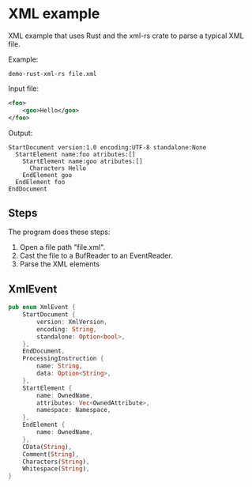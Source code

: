 # XML example

XML example that uses Rust and the xml-rs crate to parse a typical XML file.

Example:

```shell
demo-rust-xml-rs file.xml
```

Input file:
```xml
<foo>
    <goo>Hello</goo>
</foo>
```

Output:

```shell
StartDocument version:1.0 encoding:UTF-8 standalone:None
  StartElement name:foo atributes:[]
    StartElement name:goo atributes:[]
      Characters Hello
    EndElement goo
  EndElement foo
EndDocument
```


## Steps

The program does these steps:

1. Open a file path "file.xml".
2. Cast the file to a BufReader to an EventReader.
3. Parse the XML elements


## XmlEvent

```rust
pub enum XmlEvent {
    StartDocument {
        version: XmlVersion,
        encoding: String,
        standalone: Option<bool>,
    },
    EndDocument,
    ProcessingInstruction {
        name: String,
        data: Option<String>,
    },
    StartElement {
        name: OwnedName,
        attributes: Vec<OwnedAttribute>,
        namespace: Namespace,
    },
    EndElement {
        name: OwnedName,
    },
    CData(String),
    Comment(String),
    Characters(String),
    Whitespace(String),
}
```